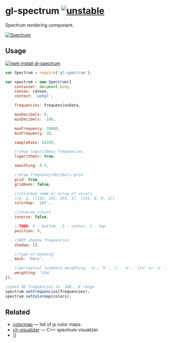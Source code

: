 # gl-spectrum [![unstable](http://badges.github.io/stability-badges/dist/unstable.svg)](http://github.com/badges/stability-badges)

Spectrum rendering component.

[![Spectrum](https://raw.githubusercontent.com/audio-lab/gl-spectrum/gh-pages/preview.png "Spectrum")](http://audio-lab.github.io/gl-spectrum/)

## Usage

[![npm install gl-spectrum](https://nodei.co/npm/gl-spectrum.png?mini=true)](https://npmjs.org/package/gl-spectrum/)

```js
var Spectrum = require('gl-spectrum');

var spectrum = new Spectrum({
	container: document.body,
	canvas: canvas,
	context: 'webgl',

	frequencies: frequenciesData,

	maxDecibels: 0,
	minDecibels: -100,

	maxFrequency: 20000,
	minFrequency: 20,

	sampleRate: 44100,

	//show logarithmic frequencies
	logarithmic: true,

	smoothing: 0.5,

	//draw frequency/decibels grid
	grid: true,
	gridAxes: false,

	//colormap name or array of colors
	//e. g. [[255, 255, 255, 1], [255, 0, 0, 1]]
	colormap: 'jet',

	//inverse colors
	inverse: false,

	//TODO: 0 - bottom, .5 - center, 1 - top
	position: 0,

	//WIP shadow frequencies
	shadow: [],

	//type of masking
	mask: 'bars',

	//perceptual loudness weighting, 'a', 'b', 'c', 'd', 'itu' or 'z' (see a-weighting)
	weighting: 'itu'
});

//pass db frequencies in -100...0 range
spectrum.setFrequencies(frequencies);
spectrum.setColormap(colors);
```

## Related

* [colormap](https://github.com/bpostlethwaite/colormap) — list of js color maps.
* [cli-visualizer](https://github.com/dpayne/cli-visualizer) — C++ spectrum visualizer.
* []